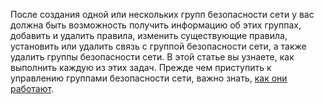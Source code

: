 После создания одной или нескольких групп безопасности сети у вас должна быть возможность получить информацию об этих группах, добавить и удалить правила, изменить существующие правила, установить или удалить связь с группой безопасности сети, а также удалить группы безопасности сети. В этой статье вы узнаете, как выполнить каждую из этих задач. Прежде чем приступить к управлению группами безопасности сети, важно знать, [как они работают](..\articles\virtual-network\virtual-networks-nsg.md).

<!---HONumber=AcomDC_0323_2016-->